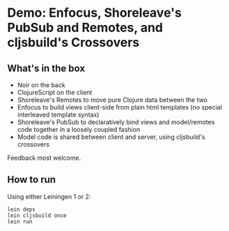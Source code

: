 # Demo: Enfocus, Shoreleave's PubSub and Remotes, and cljsbuild's Crossovers

## What's in the box

* Noir on the back
* ClojureScript on the client
* Shoreleave's Remotes to move pure Clojure data between the two
* Enfocus to build views client-side from plain html templates (no special interleaved template syntax)
* Shoreleave's PubSub to declaratively bind views and model/remotes code together in a loosely coupled fashion
* Model code is shared between client and server, using cljsbuild's crossovers

Feedback most welcome.

## How to run

Using either Leiningen 1 or 2:

```
lein deps
lein cljsbuild once
lein run
```